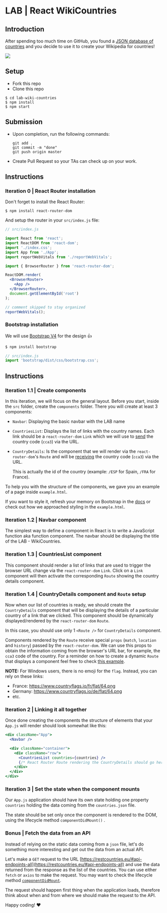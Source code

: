 

# LAB | React WikiCountries

## Introduction

After spending too much time on GitHub, you found a [JSON database of countries](https://raw.githubusercontent.com/mledoze/countries/master/countries.json) and you decide to use it to create your Wikipedia for countries!

![](https://media.giphy.com/media/fdUHHKI36bTVduRDfB/giphy.gif)

## Setup

- Fork this repo
- Clone this repo

```shell
$ cd lab-wiki-countries
$ npm install
$ npm start
```

## Submission

- Upon completion, run the following commands:

  ```
  git add .
  git commit -m "done"
  git push origin master
  ```

- Create Pull Request so your TAs can check up on your work.

## Instructions

### Iteration 0 | React Router installation

Don't forget to install the React Router:

```shell
$ npm install react-router-dom
```

And setup the router in your `src/index.js` file:

```jsx
// src/index.js

import React from 'react';
import ReactDOM from 'react-dom';
import './index.css';
import App from './App';
import reportWebVitals from './reportWebVitals';

import { BrowserRouter } from 'react-router-dom';

ReactDOM.render(
  <BrowserRouter>
    <App />
  </BrowserRouter>,
  document.getElementById('root')
);

// comment skipped to stay organized
reportWebVitals();
```

### Bootstrap installation

We will use [Bootstrap V4](https://getbootstrap.com/) for the design :+1:

```sh
$ npm install bootstrap
```

```javascript
// src/index.js
import 'bootstrap/dist/css/bootstrap.css';
```

## Instructions

### Iteration 1.1 | Create components

In this iteration, we will focus on the general layout. Before you start, inside the `src` folder, create the `components` folder. There you will create at least 3 components:

- `Navbar`: Displaying the basic navbar with the LAB name

- `CountriesList`: Displays the list of links with the country names. Each link should be a `react-router-dom` `Link` which we will use to <u>send</u> the country code (`cca3`) via the URL.

- `CountryDetails`: Is the component that we will render via the `react-router-dom`'s `Route` and will be <u>receiving</u> the country code (`cca3`) via the URL.

  This is actually the id of the country (example: `/ESP` for Spain, `/FRA` for France).

To help you with the structure of the components, we gave you an example of a page inside `example.html`.

If you want to style it, refresh your memory on Bootstrap in the [docs](https://getbootstrap.com/docs/4.0) or check out how we approached styling in the `example.html`.

### Iteration 1.2 | Navbar component

The simplest way to define a component in React is to write a JavaScript function aka function component. The navbar should be displaying the title of the LAB - WikiCountries.

### Iteration 1.3 | CountriesList component

This component should render a list of links that are used to trigger the browser URL change via the `react-router-dom` `Link`. Click on a `Link` component will then activate the corresponding `Route` showing the country details component.

### Iteration 1.4 | CountryDetails component and `Route` setup

Now when our list of countries is ready, we should create the `CountryDetails` component that will be displaying the details of a particular country of a link that we clicked. This component should be dynamically displayed/rendered by the `react-router-dom` `Route`.

In this case, you should use only 1 `<Route />` for `CountryDetails` component.

Components rendered by the `Route` receive special `props` (`match`, `location` and `history`) passed by the `react-router-dom`. We can use this props to obtain the information coming from the browser's URL bar, for example, the `cca3` code of the country. For a reminder on how to create a dynamic `Route` that displays a component feel free to check [this example](https://reactrouter.com/web/api/Route/route-props).

**NOTE:** For Windows users, there is no emoji for the `flag`. Instead, you can rely on these links:

- France: https://www.countryflags.io/fr/flat/64.png
- Germany: https://www.countryflags.io/de/flat/64.png
- etc.

### Iteration 2 | Linking it all together

Once done creating the components the structure of elements that your `App.js` will render should look somewhat like this:

```jsx
<div className="App">
  <Navbar />

  <div className="container">
    <div className="row">
      <CountriesList countries={countries} />
      {/* React Router Route rendering the CountryDetails should go here */}
    </div>
  </div>
</div>
```

### Iteration 3 | Set the state when the component mounts

Our `App.js` application should have its own state holding one property `countries` holding the data coming from the `countries.json` file.

The state should be set only once the component is rendered to the DOM, using the lifecycle method `componentDidMount()` .

### Bonus | Fetch the data from an API

Instead of relying on the static data coming from a `json` file, let's do something more interesting and get out the data from an actual API.

Let's make a `GET` request to the URL [https://restcountries.eu/#api-endpoints-all](https://restcountries.eu/#api-endpoints-all) and use the data returned from the response as the list of the countries. You can use either `fetch` or `axios` to make the request. You may want to check the lifecycle method [`componentDidMount`](https://reactjs.org/docs/react-component.html#componentdidmount).

The request should happen first thing when the application loads, therefore think about when and from where we should make the request to the API.

Happy coding! :heart:
